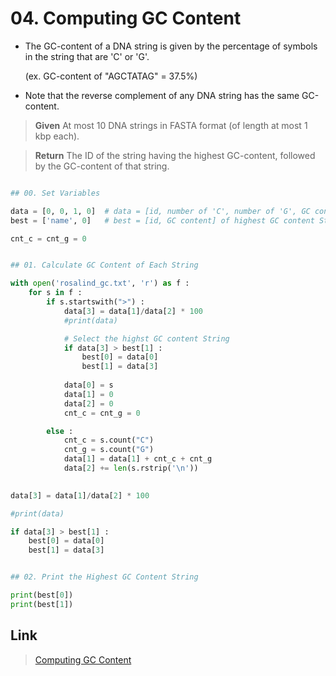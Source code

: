 # 04. Computing GC Content

* The GC-content of a DNA string is given by the percentage of symbols in the string that are 'C' or 'G'. 

  (ex. GC-content of "AGCTATAG" = 37.5%)

* Note that the reverse complement of any DNA string has the same GC-content.


> **Given**
> At most 10 DNA strings in FASTA format (of length at most 1 kbp each).

> **Return**
> The ID of the string having the highest GC-content, followed by the GC-content of that string.
 
```python

## 00. Set Variables

data = [0, 0, 1, 0]  # data = [id, number of 'C', number of 'G', GC content]
best = ['name', 0]   # best = [id, GC content] of highest GC content String 

cnt_c = cnt_g = 0


## 01. Calculate GC Content of Each String 

with open('rosalind_gc.txt', 'r') as f :
    for s in f :      
        if s.startswith(">") :
            data[3] = data[1]/data[2] * 100
            #print(data)

            # Select the highst GC content String
            if data[3] > best[1] :
                best[0] = data[0]
                best[1] = data[3]
                
            data[0] = s
            data[1] = 0
            data[2] = 0
            cnt_c = cnt_g = 0

        else :
            cnt_c = s.count("C")
            cnt_g = s.count("G")
            data[1] = data[1] + cnt_c + cnt_g
            data[2] += len(s.rstrip('\n'))
           

data[3] = data[1]/data[2] * 100

#print(data)

if data[3] > best[1] :
    best[0] = data[0]
    best[1] = data[3]


## 02. Print the Highest GC Content String

print(best[0])
print(best[1])
```


## Link

> [Computing GC Content](http://rosalind.info/problems/gc/)
